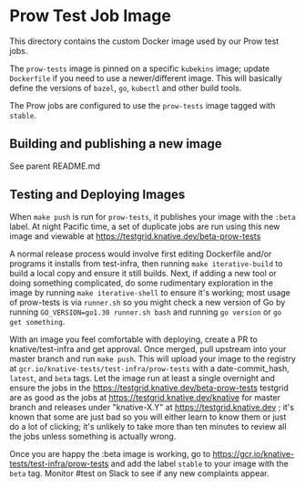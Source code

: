 # Prow Test Job Image

This directory contains the custom Docker image used by our Prow test jobs.

The `prow-tests` image is pinned on a specific `kubekins` image; update
`Dockerfile` if you need to use a newer/different image. This will basically
define the versions of `bazel`, `go`, `kubectl` and other build tools.

The Prow jobs are configured to use the `prow-tests` image tagged with `stable`.

## Building and publishing a new image

See parent README.md

## Testing and Deploying Images

When `make push` is run for `prow-tests`, it publishes your image with the
`:beta` label. At night Pacific time, a set of duplicate jobs are run using
this new image and viewable at https://testgrid.knative.dev/beta-prow-tests

A normal release process would involve first editing Dockerfile and/or
programs it installs from test-infra, then running `make iterative-build` to
build a local copy and ensure it still builds. Next, if adding a new tool or
doing something complicated, do some rudimentary exploration in the image by
running `make iterative-shell` to ensure it's working; most usage of prow-tests
is via `runner.sh` so you might check a new version of Go by running
`GO_VERSION=go1.30 runner.sh bash` and running `go version` or `go get something`.

With an image you feel comfortable with deploying, create a PR to knative/test-infra
and get approval. Once merged, pull upstream into your master branch and run
`make push`. This will upload your image to the registry at
`gcr.io/knative-tests/test-infra/prow-tests` with a date-commit_hash, `latest`,
and `beta` tags. Let the image run at least a single overnight and ensure the
jobs in the https://testgrid.knative.dev/beta-prow-tests testgrid are as good
as the jobs at https://testgrid.knative.dev/knative for master branch and
releases under "knative-X.Y" at https://testgrid.knative.dev ; it's known that
some are just bad so you will either learn to know them or just do a lot of clicking;
it's unlikely to take more than ten minutes to review all the jobs unless
something is actually wrong.

Once you are happy the :beta image is working, go to https://gcr.io/knative-tests/test-infra/prow-tests
and add the label `stable` to your image with the `beta` tag. Monitor #test on
Slack to see if any new complaints appear.
